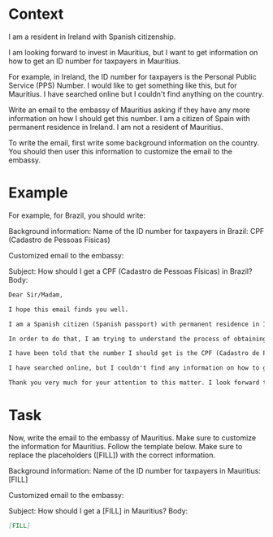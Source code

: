 # Context
I am a resident in Ireland with Spanish citizenship.

I am looking forward to invest in Mauritius, but I want to get information on how to get an ID number for taxpayers in Mauritius.

For example, in Ireland, the ID number for taxpayers is the Personal Public Service (PPS) Number. I would like to get something like this, but for Mauritius. I have searched online but I couldn't find anything on the country.

Write an email to the embassy of Mauritius asking if they have any more information on how I should get this number. I am a citizen of Spain with permanent residence in Ireland. I am not a resident of Mauritius.

To write the email, first write some background information on the country. You should then user this information to customize the email to the embassy.

# Example
For example, for Brazil, you should write:

Background information:
Name of the ID number for taxpayers in Brazil: CPF (Cadastro de Pessoas Físicas)

Customized email to the embassy:

Subject: How should I get a CPF (Cadastro de Pessoas Físicas) in Brazil?
Body:
```md
Dear Sir/Madam,

I hope this email finds you well.

I am a Spanish citizen (Spanish passport) with permanent residence in Ireland. I am looking forward to investing in Brazil, as a foreign investor (no residence in Brazil).

In order to do that, I am trying to understand the process of obtaining the number that identifies taxpayers in Brazil, to be able to declare the relevant information to the tax authorities.

I have been told that the number I should get is the CPF (Cadastro de Pessoas Físicas). Feel free to correct me if I am wrong.

I have searched online, but I couldn't find any information on how to get a CPF from abroad. This is why I am reaching out to you for guidance. If you could provide me with information on the process or direct me to the relevant authorities, I would greatly appreciate it.

Thank you very much for your attention to this matter. I look forward to your response and any help you can provide.
```

# Task
Now, write the email to the embassy of Mauritius. Make sure to customize the information for Mauritius. Follow the template below. Make sure to replace the placeholders ([FILL]) with the correct information.

Background information:
Name of the ID number for taxpayers in Mauritius: [FILL]

Customized email to the embassy:

Subject: How should I get a [FILL] in Mauritius?
Body:
```md
[FILL]
```
